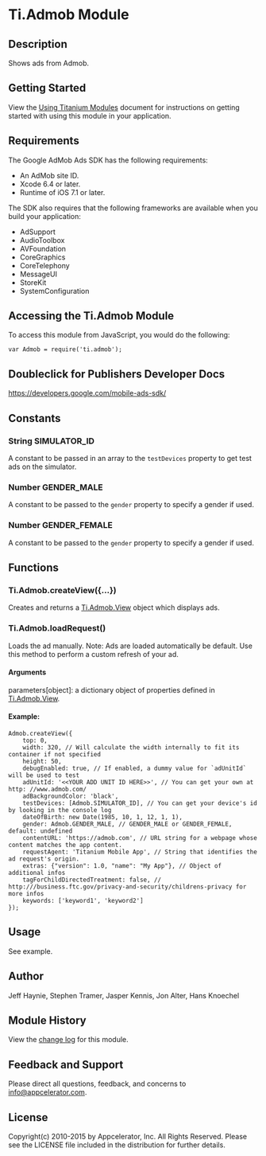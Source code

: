 # Ti.Admob Module

## Description

Shows ads from Admob.

## Getting Started

View the [Using Titanium Modules](http://docs.appcelerator.com/titanium/latest/#!/guide/Using_Titanium_Modules) document for instructions on getting
started with using this module in your application.

## Requirements

The Google AdMob Ads SDK has the following requirements:

* An AdMob site ID.
* Xcode 6.4 or later.
* Runtime of iOS 7.1 or later.

The SDK also requires that the following frameworks are available when you build your application:

* AdSupport
* AudioToolbox
* AVFoundation
* CoreGraphics
* CoreTelephony
* MessageUI
* StoreKit
* SystemConfiguration

## Accessing the Ti.Admob Module

To access this module from JavaScript, you would do the following:

	var Admob = require('ti.admob');

## Doubleclick for Publishers Developer Docs
<https://developers.google.com/mobile-ads-sdk/>

## Constants

### String SIMULATOR_ID

A constant to be passed in an array to the `testDevices` property to get test ads on the simulator.

### Number GENDER_MALE

A constant to be passed to the `gender` property to specify a gender if used.

### Number GENDER_FEMALE

A constant to be passed to the `gender` property to specify a gender if used. 

## Functions

### Ti.Admob.createView({...})

Creates and returns a [Ti.Admob.View][] object which displays ads.

### Ti.Admob.loadRequest()

Loads the ad manually. Note: Ads are loaded automatically be default. Use this method to perform a
custom refresh of your ad.

#### Arguments

parameters[object]: a dictionary object of properties defined in [Ti.Admob.View][].

#### Example:

	Admob.createView({
		top: 0, 
		width: 320, // Will calculate the width internally to fit its container if not specified
        height: 50,
        debugEnabled: true, // If enabled, a dummy value for `adUnitId` will be used to test
		adUnitId: '<<YOUR ADD UNIT ID HERE>>', // You can get your own at http: //www.admob.com/
		adBackgroundColor: 'black', 
		testDevices: [Admob.SIMULATOR_ID], // You can get your device's id by looking in the console log
		dateOfBirth: new Date(1985, 10, 1, 12, 1, 1),
        gender: Admob.GENDER_MALE, // GENDER_MALE or GENDER_FEMALE, default: undefined
        contentURL: 'https://admob.com', // URL string for a webpage whose content matches the app content.
        requestAgent: 'Titanium Mobile App', // String that identifies the ad request's origin.
        extras: {"version": 1.0, "name": "My App"}, // Object of additional infos
        tagForChildDirectedTreatment: false, // http:///business.ftc.gov/privacy-and-security/childrens-privacy for more infos
		keywords: ['keyword1', 'keyword2']
	});

## Usage

See example.

## Author

Jeff Haynie, Stephen Tramer, Jasper Kennis, Jon Alter, Hans Knoechel

## Module History

View the [change log](changelog.html) for this module.

## Feedback and Support

Please direct all questions, feedback, and concerns to [info@appcelerator.com](mailto:info@appcelerator.com?subject=iOS%20Admob%20Module).

## License

Copyright(c) 2010-2015 by Appcelerator, Inc. All Rights Reserved. Please see the LICENSE file included in the distribution for further details.

[Ti.Admob.View]: view.html
